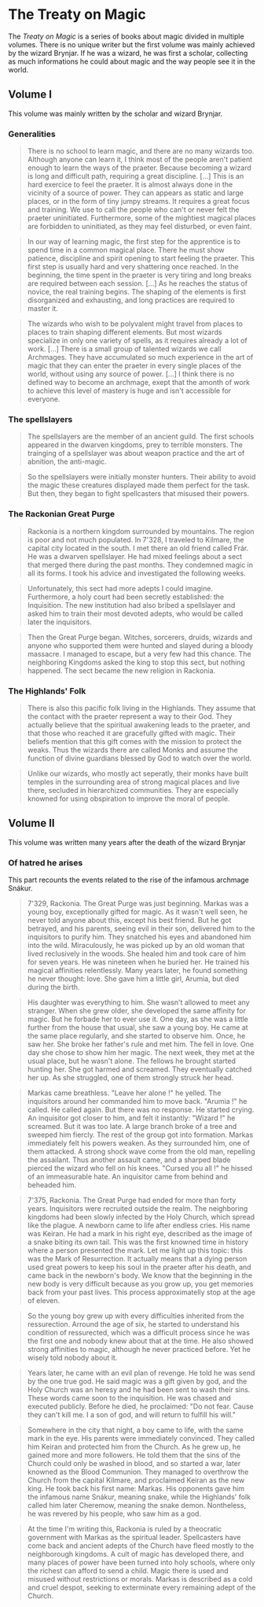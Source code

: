 # The Treaty on Magic
The _Treaty on Magic_ is a series of books about magic divided in multiple volumes. There is no unique writer but the first volume was mainly achieved by the wizard Brynjar. If he was a wizard, he was first a scholar, collecting as much informations he could about magic and the way people see it in the world.



## Volume I
This volume was mainly written by the scholar and wizard Brynjar.

### Generalities
> There is no school to learn magic, and there are no many wizards too. Although anyone can learn it, I think most of the people aren't patient enough to learn the ways of the praeter. Because becoming a wizard is long and difficult path, requiring a great discipline. [...] This is an hard exercice to feel the praeter. It is almost always done in the vicinity of a source of power. They can appears as static and large places, or in the form of tiny jumpy streams. It requires a great focus and training. We use to call the people who can't or never felt the praeter uninitiated. Furthermore, some of the mightiest magical places are forbidden to uninitiated, as they may feel disturbed, or even faint.

> In our way of learning magic, the first step for the apprentice is to spend time in a common magical place. There he must show patience, discipline and spirit opening to start feeling the praeter. This first step is usually hard and very shattering once reached. In the beginning, the time spent in the praeter is very tiring and long breaks are required between each session. [...] As he reaches the status of novice, the real training begins. The shaping of the elements is first disorganized and exhausting, and long practices are required to master it.

> The wizards who wish to be polyvalent might travel from places to places to train shaping different elements. But most wizards specialize in only one variety of spells, as it requires already a lot of work. [...] There is a small group of talented wizards we call Archmages. They have accumulated so much experience in the art of magic that they can enter the praeter in every single places of the world, without using any source of power. [...] I think there is no defined way to become an archmage, exept that the amonth of work to achieve this level of mastery is huge and isn't accessible for everyone.

### The spellslayers
> The spellslayers are the member of an ancient guild. The first schools appeared in the dwarven kingdoms, prey to terrible monsters. The trainging of a spellslayer was about weapon practice and the art of abnition, the anti-magic.

> So the spellslayers were initially monster hunters. Their ability to avoid the magic these creatures displayed made them perfect for the task. But then, they began to fight spellcasters that misused their powers.


### The Rackonian Great Purge
> Rackonia is a northern kingdom surrounded by mountains. The region is poor and not much populated. In 7'328, I traveled to Kilmare, the capital city located in the south. I met there an old friend called Frár. He was a dwarven spellslayer. He had mixed feelings about a sect that merged there during the past months. They condemned magic in all its forms. I took his advice and investigated the following weeks.

> Unfortunately, this sect had more adepts I could imagine. Furthermore, a holy court had been secretly established: the Inquisition. The new institution had also bribed a spellslayer and asked him to train their most devoted adepts, who would be called later the inquisitors.

> Then the Great Purge began. Witches, sorcerers, druids, wizards and anyone who supported them were hunted and slayed during a bloody massacre. I managed to escape, but a very few had this chance. The neighboring Kingdoms asked the king to stop this sect, but nothing happened. The sect became the new religion in Rackonia.

### The Highlands' Folk
> There is also this pacific folk living in the Highlands. They assume that the contact with the praeter represent a way to their God. They actually believe that the spiritual awakening leads to the praeter, and that those who reached it are gracefully gifted with magic. Their beliefs mention that this gift comes with the mission to protect the weaks. Thus the wizards there are called Monks and assume the function of divine guardians blessed by God to watch over the world.

> Unlike our wizards, who mostly act seperatly, their monks have built temples in the surrounding area of strong magical places and live there, secluded in hierarchized communities. They are especially knowned for using obspiration to improve the moral of people.

## Volume II
This volume was written many years after the death of the wizard Brynjar

### Of hatred he arises
This part recounts the events related to the rise of the infamous archmage Snákur.

> 7'329, Rackonia. The Great Purge was just beginning. Markas was a young boy, exceptionally gifted for magic. As it wasn't well seen, he never told anyone about this, except his best friend. But he got betrayed, and his parents, seeing evil in their son, delivered him to the inquisitors to purify him. They snatched his eyes and abandoned him into the wild. Miraculously, he was picked up by an old woman that lived reclusively in the woods. She healed him and took care of him for seven years. He was nineteen when he buried her. He trained his magical affinities relentlessly. Many years later, he found something he never thought: love. She gave him a little girl, Arumia, but died during the birth.

> His daughter was everything to him. She wasn't allowed to meet any stranger. When she grew older, she developed the same affinity for magic. But he forbade her to ever use it. One day, as she was a little further from the house that usual, she saw a young boy. He came at the same place regularly, and she started to observe him. Once, he saw her. She broke her father's rule and met him. The fell in love. One day she chose to show him her magic. The next week, they met at the usual place, but he wasn't alone. The fellows he brought started hunting her. She got harmed and screamed. They eventually catched her up. As she struggled, one of them strongly struck her head.

> Markas came breathless. "Leave her alone !" he yelled. The inquisitors around her commanded him to move back. "Arumia !" he called. He called again. But there was no response. He started crying. An inquisitor got closer to him, and felt it instantly: "Wizard !" he screamed. But it was too late. A large branch broke of a tree and sweeped him fiercly. The rest of the group got into formation. Markas immediately felt his powers weaken. As they surrounded him, one of them attacked. A strong shock wave come from the old man, repelling the assailant. Thus another assault came, and a sharped blade pierced the wizard who fell on his knees. "Cursed you all !" he hissed of an immeasurable hate. An inquisitor came from behind and beheaded him.



> 7'375, Rackonia. The Great Purge had ended for more than forty years. Inquisitors were recruited outside the realm. The neighboring kingdoms had been slowly infected by the Holy Church, which spread like the plague. A newborn came to life after endless cries. His name was Keiran. He had a mark in his right eye, described as the image of a snake biting its own tail. This was the first knowned time in history where a person presented the mark. Let me light up this topic: this was the Mark of Resurrection. It actually means that a dying person used great powers to keep his soul in the praeter after his death, and came back in the newborn's body. We know that the beginning in the new body is very difficult because as you grow up, you get memories back from your past lives. This process approximatelly stop at the age of eleven.

> So the young boy grew up with every difficulties inherited from the ressurection. Arround the age of six, he started to understand his condition of ressurected, which was a difficult process since he was the first one and nobody knew about that at the time. He also showed strong affinities to magic, although he never practiced before. Yet he wisely told nobody about it.

> Years later, he came with an evil plan of revenge. He told he was send by the one true god. He said magic was a gift given by god, and the Holy Church was an heresy and he had been sent to wash their sins. These words came soon to the inquisition. He was chased and executed publicly. Before he died, he proclaimed: "Do not fear. Cause they can't kill me. I a son of god, and will return to fulfill his will."

> Somewhere in the city that night, a boy came to life, with the same mark in the eye. His parents were immediately convinced. They called him Keiran and protected him from the Church. As he grew up, he gained more and more followers. He told them that the sins of the Church could only be washed in blood, and so started a war, later knowned as the Blood Communion. They managed to overthrow the Church from the capital Kilmare, and proclaimed Keiran as the new king. He took back his first name: Markas. His opponents gave him the infamous name Snákur, meaning snake, while the Highlands' folk called him later Cheremow, meaning the snake demon. Nontheless, he was revered by his people, who saw him as a god.

> At the time I'm writing this, Rackonia is ruled by a theocratic government with Markas as the spiritual leader. Spellcasters have come back and ancient adepts of the Church have fleed mostly to the neighborough kingdoms. A cult of magic has developed there, and many places of power have been turned into holy schools, where only the richest can afford to send a child. Magic there is used and misused without restrictions or morals. Markas is described as a cold and cruel despot, seeking to exterminate every remaining adept of the Church.
